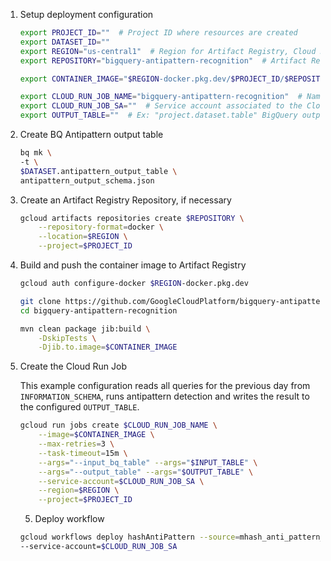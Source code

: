 1. Setup deployment configuration

    ``` bash
    export PROJECT_ID=""  # Project ID where resources are created
    export DATASET_ID=""
    export REGION="us-central1"  # Region for Artifact Registry, Cloud Run and Cloud Scheduler
    export REPOSITORY="bigquery-antipattern-recognition"  # Artifact Registry repository name

    export CONTAINER_IMAGE="$REGION-docker.pkg.dev/$PROJECT_ID/$REPOSITORY/recognizer:0.1.1-SNAPSHOT"

    export CLOUD_RUN_JOB_NAME="bigquery-antipattern-recognition"  # Name for the Cloud Run job
    export CLOUD_RUN_JOB_SA=""  # Service account associated to the Cloud Run job
    export OUTPUT_TABLE=""  # Ex: "project.dataset.table" BigQuery output table for the Anti Pattern Detector
    ```
2. Create BQ Antipattern output table
    ``` bash
    bq mk \
    -t \
    $DATASET.antipattern_output_table \
    antipattern_output_schema.json
    ```

2. Create an Artifact Registry Repository, if necessary

    ``` bash
    gcloud artifacts repositories create $REPOSITORY \
        --repository-format=docker \
        --location=$REGION \
        --project=$PROJECT_ID
    ```

3. Build and push the container image to Artifact Registry

    ``` bash
    gcloud auth configure-docker $REGION-docker.pkg.dev

    git clone https://github.com/GoogleCloudPlatform/bigquery-antipattern-recognition.git
    cd bigquery-antipattern-recognition

    mvn clean package jib:build \
        -DskipTests \
        -Djib.to.image=$CONTAINER_IMAGE
    ```

4. Create the Cloud Run Job

   This example configuration reads all queries for the previous day from `INFORMATION_SCHEMA`, runs antipattern detection and writes the result to the configured `OUTPUT_TABLE`.

    ``` bash
    gcloud run jobs create $CLOUD_RUN_JOB_NAME \
        --image=$CONTAINER_IMAGE \
        --max-retries=3 \
        --task-timeout=15m \
        --args="--input_bq_table" --args="$INPUT_TABLE" \
        --args="--output_table" --args="$OUTPUT_TABLE" \
        --service-account=$CLOUD_RUN_JOB_SA \
        --region=$REGION \
        --project=$PROJECT_ID
    ```

    5. Deploy workflow

    ``` bash
    gcloud workflows deploy hashAntiPattern --source=mhash_anti_pattern_workflow.yaml \
    --service-account=$CLOUD_RUN_JOB_SA
    
    ```